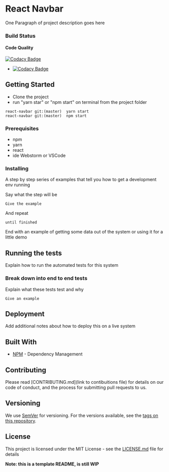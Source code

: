 # React Navbar

One Paragraph of project description goes here

### Build Status

#### Code Quality
[![Codacy Badge](https://api.codacy.com/project/badge/Grade/0f16fff31b234713aad23d2e7a17c095)](https://app.codacy.com/gh/josousa82/Navbar-in-React?utm_source=github.com&utm_medium=referral&utm_content=josousa82/Navbar-in-React&utm_campaign=Badge_Grade)
* [![Codacy Badge](https://app.codacy.com/project/badge/Grade/4c04b09260a4462da1efd8abd560d74b)](https://www.codacy.com/manual/josousa82/Template-Repository/dashboard?utm_source=github.com&amp;utm_medium=referral&amp;utm_content=josousa82/Template-Repository&amp;utm_campaign=Badge_Grade)


## Getting Started
- Clone the project
-  run "yarn star" or "npm start" on terminal from the project folder

```
react-navbar git:(master)  yarn start
react-navbar git:(master)  npm start
```

### Prerequisites

- npm
- yarn
- react
- ide Webstorm or VSCode

### Installing

A step by step series of examples that tell you how to get a development env running

Say what the step will be

```
Give the example
```

And repeat

```
until finished
```

End with an example of getting some data out of the system or using it for a little demo

## Running the tests

Explain how to run the automated tests for this system

### Break down into end to end tests

Explain what these tests test and why

```
Give an example
```

## Deployment

Add additional notes about how to deploy this on a live system

## Built With

* [NPM](https://www.npmjs.com//) - Dependency Management


## Contributing

Please read [CONTRIBUTING.md](link to contibuitions file) for details on our code of conduct, and the process for submitting pull requests to us.

## Versioning

We use [SemVer](http://semver.org/) for versioning. For the versions available, see the [tags on this repository](https://github.com/your/project/tags). 

## License

This project is licensed under the MIT License - see the [LICENSE.md](LICENSE.md) file for details

****__Note: this is a template README, is still WIP__****

